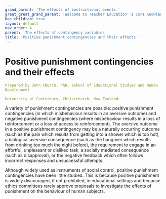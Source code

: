 ```yaml
---
grand_parent: 'The effects of instructional events '
great_great_grand_parent: 'Welcome to Teacher Education''s Core Knowledge and Skills.'
has_children: true
layout: default
nav_order: 4
parent: 'The effects of contingency variables '
title: 'Positive punishment contingencies and their effects '
---
```

# Positive punishment contingencies and their effects


```yaml
Prepared by John Church, PhD, School of Educational Studies and Human
Development

University of Canterbury, Christchurch, New Zealand.
```


A variety of punishment contingencies are possible: positive punishment
contingencies (in which misbehaviour results in an aversive outcome) and
negative punishment contingencies (where misbehaviour results in a loss
of reinforcement or a loss of access to reinforcement). The aversive
outcome in a positive punishment contingency may be a naturally
occurring outcome (such as the pain which results from getting into a
shower which is too hot), a biological aversive consequence (such as the
hangover which results from drinking too much the night before), the
requirement to engage in an effortful, unpleasant or disliked task, a
socially mediated consequence (such as disapproval), or the negative
feedback which often follows incorrect responses and unsuccessful
attempts.

Although widely used as instruments of social control, positive
punishment contingencies have been little studied. This is because
positive punishment is widely discouraged, if not prohibited, in
educational settings and because ethics committees rarely approve
proposals to investigate the effects of punishment on the behaviour of
human subjects.
